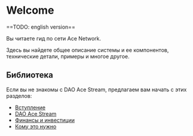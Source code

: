 # Welcome

==TODO: english version==

Вы читаете гид по сети Ace Network.

Здесь вы найдете общее описание системы и ее компонентов, технические детали, примеры и многое другое.

## Библиотека

Если вы не знакомы с DAO Ace Stream, предлагаем вам начать с этих разделов:

- [Вступление][1]
- [DAO Ace Stream][2]
- [Финансы и инвестиции][3]
- [Кому это нужно][4]

[1]: get-started/foreword.md
[2]: library/dao-acestream.md
[3]: library/finances.md
[4]: library/usage.md

